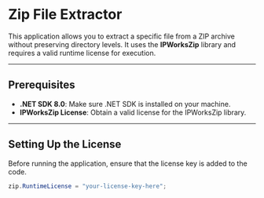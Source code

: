 ﻿# Zip File Extractor

This application allows you to extract a specific file from a ZIP archive without preserving directory levels. It uses the **IPWorksZip** library and requires a valid runtime license for execution.

---

## Prerequisites

- **.NET SDK 8.0**: Make sure .NET SDK is installed on your machine.
- **IPWorksZip License**: Obtain a valid license for the IPWorksZip library.

---

## Setting Up the License

Before running the application, ensure that the license key is added to the code.

```csharp
zip.RuntimeLicense = "your-license-key-here";
